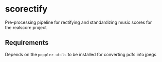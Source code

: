# scorectify

Pre-processing pipeline for rectifying and standardizing music scores for the realscore project

## Requirements

Depends on the `poppler-utils` to be installed for converting pdfs into jpegs.
